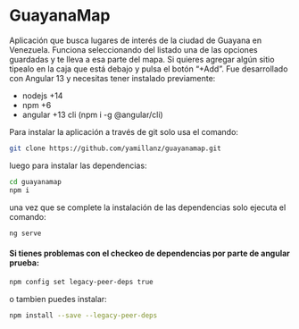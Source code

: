 # GuayanaMap
Aplicación que busca lugares de interés de la ciudad de Guayana en Venezuela. Funciona seleccionando del listado una de las opciones guardadas y te lleva a esa parte del mapa. Si quieres agregar algún sitio tipealo en la caja que está debajo y pulsa el botón “+Add”.
Fue desarrollado con Angular 13 y necesitas tener instalado previamente:
- nodejs +14
- npm +6
- angular +13 cli (npm i -g @angular/cli)

Para instalar la aplicación a través de git solo usa el comando:
```sh
git clone https://github.com/yamillanz/guayanamap.git
```
luego para instalar las dependencias:
```sh
cd guayanamap
npm i 
```
una vez que se complete la instalación de las dependencias solo ejecuta el comando:
```sh
ng serve
```

#### Si tienes problemas con el checkeo de dependencias por parte de angular prueba:
```sh
npm config set legacy-peer-deps true
```
o tambien puedes instalar:
```sh
npm install --save --legacy-peer-deps
```


